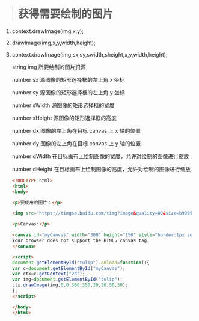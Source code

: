 > # 获得需要绘制的图片 #

1.  context.drawImage(img,x,y);
2.  drawImage(img,x,y,width,height);
3.  context.drawImage(img,sx,sy,swidth,sheight,x,y,width,height);

    string img
    所要绘制的图片资源

    number sx
    源图像的矩形选择框的左上角 x 坐标

    number sy
    源图像的矩形选择框的左上角 y 坐标

    number sWidth
    源图像的矩形选择框的宽度

    number sHeight
    源图像的矩形选择框的高度

    number dx
    图像的左上角在目标 canvas 上 x 轴的位置

    number dy
    图像的左上角在目标 canvas 上 y 轴的位置

    number dWidth
    在目标画布上绘制图像的宽度，允许对绘制的图像进行缩放

    number dHeight
    在目标画布上绘制图像的高度，允许对绘制的图像进行缩放

    ```html
    <!DOCTYPE html>
    <html>
    <body>

    <p>要使用的图片：</p>

    <img src="https://timgsa.baidu.com/timg?image&quality=80&size=b9999_10000&sec=1554352625564&di=d219d2763ac33acd6d663f8ee6458512&imgtype=0&src=http%3A%2F%2Fimg.mp.itc.cn%2Fq_mini%2Cc_zoom%2Cw_640%2Fupload%2F20170714%2Fafb51e2dccfa46f19d8e919d5a426d07_th.jpg" alt="tulip" id="tulip" style="margin-left:0px;" />

    <p>Canvas:</p>

    <canvas id="myCanvas" width="300" height="150" style="border:1px solid #d3d3d3;">
    Your browser does not support the HTML5 canvas tag.
    </canvas>

    <script>
    document.getElementById("tulip").onload=function(){
    var c=document.getElementById("myCanvas");
    var ctx=c.getContext("2d");
    var img=document.getElementById("tulip");
    ctx.drawImage(img,0,0,300,350,20,20,50,50);
    };
    </script>

    </body>
    </html>
    ```